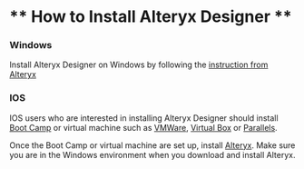 # ** How to Install Alteryx Designer **

### Windows
Install Alteryx Designer on Windows by following the [instruction from Alteryx](https://help.alteryx.com/current/product-activation-and-licensing/download-and-install-product)

### IOS
IOS users who are interested in installing Alteryx Designer should install [Boot Camp](https://support.apple.com/en-us/HT201468) or virtual machine such as [VMWare](https://www.vmware.com/products/fusion.html), [Virtual Box](https://www.vmware.com/products/fusion.html) or [Parallels](https://kb.parallels.com/en/4729).  

Once the Boot Camp or virtual machine are set up, install [Alteryx](https://help.alteryx.com/current/product-activation-and-licensing/download-and-install-product).  Make sure you are in the Windows environment when you download and install Alteryx. 
 
 
